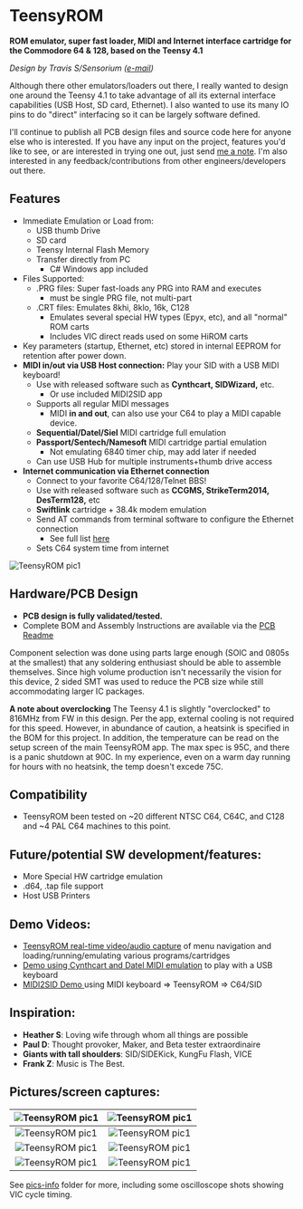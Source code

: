 # TeensyROM
**ROM emulator, super fast loader, MIDI and Internet interface cartridge for the Commodore 64 & 128, based on the Teensy 4.1**

*Design by Travis S/Sensorium ([e-mail](mailto:travis@sensoriumembedded.com))* 

Although there other emulators/loaders out there, I really wanted to design one around the Teensy 4.1 to take advantage of all its external interface capabilities (USB Host, SD card, Ethernet).  I also wanted to use its many IO pins to do "direct" interfacing so it can be largely software defined. 

I'll continue to publish all PCB design files and source code here for anyone else who is interested.   If you have any input on the project, features you'd like to see, or are interested in trying one out, just send [me a note](mailto:travis@sensoriumembedded.com).    I'm also interested in any feedback/contributions from other engineers/developers out there.

## Features
* Immediate Emulation or Load from:
  * USB thumb Drive
  * SD card
  * Teensy Internal Flash Memory
  * Transfer directly from PC
    * C# Windows app included
* Files Supported:
  * .PRG files: Super fast-loads any PRG into RAM and executes
    * must be single PRG file, not multi-part
  * .CRT files: Emulates 8khi, 8klo, 16k, C128
    * Emulates several special HW types (Epyx, etc), and all "normal" ROM carts 
    * Includes VIC direct reads used on some HiROM carts
* Key parameters (startup, Ethernet, etc) stored in internal EEPROM for retention after power down.
* **MIDI in/out via USB Host connection:** Play your SID with a USB MIDI keyboard!
  * Use with released software such as **Cynthcart, SIDWizard,** etc.
    * Or use included MIDI2SID app
  * Supports all regular MIDI messages
    * MIDI **in and out**, can also use your C64 to play a MIDI capable device.
  * **Sequential/Datel/Siel** MIDI cartridge full emulation 
  * **Passport/Sentech/Namesoft** MIDI cartridge partial emulation
    * Not emulating 6840 timer chip, may add later if needed
  * Can use USB Hub for multiple instruments+thumb drive access
* **Internet communication via Ethernet connection**
  * Connect to your favorite C64/128/Telnet BBS!
  * Use with released software such as **CCGMS, StrikeTerm2014, DesTerm128,** etc
  * **Swiftlink** cartridge + 38.4k modem emulation
  * Send AT commands from terminal software to configure the Ethernet connection
    * See full list [here](https://github.com/SensoriumEmbedded/TeensyROM/blob/main/pics-info/AT_Commands.md)
  * Sets C64 system time from internet

![TeensyROM pic1](https://github.com/SensoriumEmbedded/TeensyROM/raw/main/pics-info/v0.2b/v0.2b_angle.jpg)
  
## Hardware/PCB Design
* **PCB design is fully validated/tested.** 
* Complete BOM and Assembly Instructions are available via the [PCB Readme](https://github.com/SensoriumEmbedded/TeensyROM/blob/main/PCB/PCB_Readme.md) 

Component selection was done using parts large enough (SOIC and 0805s at the smallest) that any soldering enthusiast should be able to assemble themselves.   Since high volume production isn't necessarily the vision for this device, 2 sided SMT was used to reduce the PCB size while still accommodating larger IC packages.

**A note about overclocking**
The Teensy 4.1 is slightly "overclocked" to 816MHz from FW in this design. Per the app, external cooling is not required for this speed.  However, in abundance of caution, a heatsink is specified in the BOM for this project.  In addition, the temperature can be read on the setup screen of the main TeensyROM app. The max spec is 95C, and there is a panic shutdown at 90C.  In my experience, even on a warm day running for hours with no heatsink, the temp doesn't excede 75C.

## Compatibility
* TeensyROM been tested on ~20 different NTSC C64, C64C, and C128 and ~4 PAL C64 machines to this point. 

## Future/potential SW development/features:
* More Special HW cartridge emulation
* .d64, .tap file support
* Host USB Printers

## Demo Videos:
* [TeensyROM real-time video/audio capture](https://www.youtube.com/watch?v=RyowR9huh0A) of menu navigation and loading/running/emulating various programs/cartridges
* [Demo using Cynthcart and Datel MIDI emulation](https://www.youtube.com/watch?v=-LumhU60d_k) to play with a USB keyboard 
* [MIDI2SID Demo ](https://www.youtube.com/watch?v=3BsX_jxIYKY) using MIDI keyboard => TeensyROM => C64/SID

## Inspiration:
* **Heather S**: Loving wife through whom all things are possible
* **Paul D**: Thought provoker, Maker, and Beta tester extraordinaire
* **Giants with tall shoulders**: SID/SIDEKick, KungFu Flash, VICE
* **Frank Z**: Music is The Best.

## Pictures/screen captures:
|![TeensyROM pic1](https://github.com/SensoriumEmbedded/TeensyROM/raw/main/pics-info/v0.2b/v0.2b_top.jpg) |![TeensyROM pic1](https://github.com/SensoriumEmbedded/TeensyROM/raw/main/pics-info/v0.2b/v0.2b_top_loaded.jpg) | 
|:--:|:--:|
|![TeensyROM pic1](https://github.com/SensoriumEmbedded/TeensyROM/raw/main/pics-info/v0.2b/v0.2b_insitu_MIDI.jpg) |![TeensyROM pic1](https://github.com/SensoriumEmbedded/TeensyROM/raw/main/pics-info/v0.2b/v0.2b_insitu_USBdrive.jpg)  |
|![TeensyROM pic1](https://github.com/SensoriumEmbedded/TeensyROM/raw/main/pics-info/Screen%20captures/Main%20Menu.png)|![TeensyROM pic1](https://github.com/SensoriumEmbedded/TeensyROM/raw/main/pics-info/Screen%20captures/MIDI%20to%20SID.png)|
|![TeensyROM pic1](https://github.com/SensoriumEmbedded/TeensyROM/raw/main/pics-info/Screen%20captures/Settings%20Menu.png)|![TeensyROM pic1](https://github.com/SensoriumEmbedded/TeensyROM/raw/main/pics-info/Screen%20captures/WinPC%20x-fer%20app.png)|

See [pics-info](https://github.com/SensoriumEmbedded/TeensyROM/tree/main/pics-info) folder for more, including some oscilloscope shots showing VIC cycle timing.

